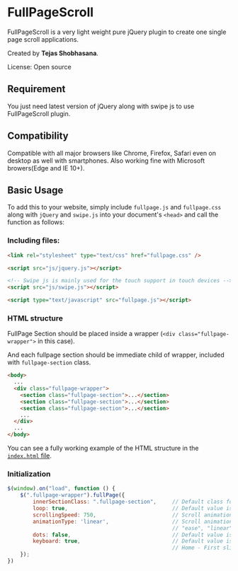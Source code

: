 # FullPageScroll
FullPageScroll is a very light weight pure jQuery plugin to create one single page scroll applications.

Created by **Tejas Shobhasana**.

License: Open source


## Requirement
You just need latest version of jQuery along with swipe js to use FullPageScroll plugin.


## Compatibility
Compatible with all major browsers like Chrome, Firefox, Safari even on desktop as well with smartphones. Also working fine with Microsoft browers(Edge and IE 10+).

## Basic Usage
To add this to your website, simply include `fullpage.js` and `fullpage.css` along with `jQuery` and `swipe.js` into your document's `<head>` and call the function as follows:


### Including files:
```html
<link rel="stylesheet" type="text/css" href="fullpage.css" />

<script src="js/jquery.js"></script>

<!-- Swipe js is mainly used for the touch support in touch devices -->
<script src="js/swipe.js"></script>

<script type="text/javascript" src="fullpage.js"></script>
```


### HTML structure
FullPage Section should be placed inside a wrapper (`<div class="fullpage-wrapper">` in this case).

And each fullpage section should be immediate child of wrapper, included with `fullpage-section` class.

````html
<body>
  ...
  <div class="fullpage-wrapper">
    <section class="fullpage-section">...</section>
    <section class="fullpage-section">...</section>
    <section class="fullpage-section">...</section>
    ...
  </div>
  ...
</body>
````
You can see a fully working example of the HTML structure in the [`index.html` file](https://github.com/tejasShobhasanaTatva/FullPageScroll/blob/master/index.html).


### Initialization
```javascript
$(window).on("load", function () {
    $(".fullpage-wrapper").fullPage({
        innerSectionClass: ".fullpage-section",     // Default class for fullpage sections. It should not be blank.
        loop: true,                                 // Default value is false
        scrollingSpeed: 750,                        // Scroll animation speed from one section to another. Default value is 500.
        animationType: 'linear',                    // Scroll animation type. You can use any CSS3 easing type. Default type is ease.
                                                    // "ease", "linear", "ease-in", "ease-out", "ease-in-out", or even cubic bezier value such as "cubic-bezier(0.25,0.75,0.5,1.25)"
        dots: false,                                // Default value is true
        keyboard: true,                             // Default value is false. Arrow Up/Right - Next slide, Arrow Down/Left - Previous slide, Spacebar - Next Slide
                                                    // Home - First slide, End - Last slide, Page up - Previous Slide, Page Down - Next Slide
    });
})
```